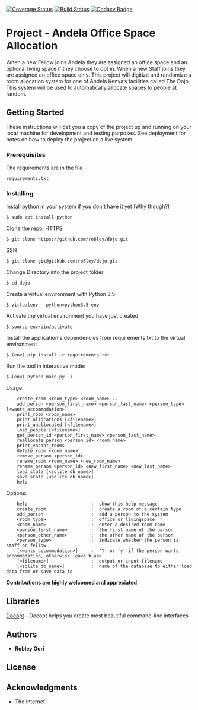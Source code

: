 [![Coverage Status](https://coveralls.io/repos/github/NaiRobley/dojo/badge.svg?branch=master)](https://coveralls.io/github/NaiRobley/dojo?branch=master)
[![Build Status](https://travis-ci.org/NaiRobley/dojo.svg?branch=master)](https://travis-ci.org/NaiRobley/dojo)
[![Codacy Badge](https://api.codacy.com/project/badge/Grade/4d579665683f41088688d2cad5de8d17)](https://www.codacy.com/app/NaiRobley/dojo?utm_source=github.com&amp;utm_medium=referral&amp;utm_content=NaiRobley/dojo&amp;utm_campaign=Badge_Grade)

# Project - Andela Office Space Allocation  

When a new Fellow joins Andela they are assigned an office space and an optional living space if
they choose to opt in.
When a new Staff joins they are assigned an office space only.
This project will digitize and randomize a room allocation system for one of
Andela Kenya’s facilities called The Dojo.
This system will be used to automatically allocate spaces to people at random.


## Getting Started

These instructions will get you a copy of the project up and running on your local machine for development and testing purposes. See deployment for notes on how to deploy the project on a live system.

### Prerequisites

The requirements are in the file

```
requirements.txt
```

### Installing

Install python in your system if you don't have it yet (Why though?)
```
$ sudo apt install python
```

Clone the repo:
HTTPS
```
$ git clone https://github.com/ro6ley/dojo.git
```
SSH
```
$ git clone git@github.com:ro6ley/dojo.git
```

Change Directory into the project folder
```
$ cd dojo
```

Create a virtual environment with Python 3.5
```
$ virtualenv --python=python3.5 env
```

Activate the virtual environment you have just created
```
$ source env/bin/activate
```

Install the application's dependencies from requirements.txt to the virtual environment
```
$ (env) pip install -r requirements.txt
```

Run the tool in interactive mode:
```
$ (env) python main.py -i
```

Usage:
```
    create_room <room_type> <room_name>...
    add_person <person_first_name> <person_last_name> <person_type> [<wants_accommodation>]
    print_room <room_name>
    print_allocations [<filename>]
    print_unallocated [<filename>]
    load_people [<filename>]
    get_person_id <person_first_name> <person_last_name>
    reallocate_person <person_id> <room_name>
    print_vacant_rooms
    delete_room <room_name>
    remove_person <person_id>
    rename_room <room_name> <new_room_name>
    rename_person <person_id> <new_first_name> <new_last_name>
    load_state [<sqlite_db_name>]
    save_state [<sqlite_db_name>]
    help
```
Options:
```
    help                        :  show this help message
    create_room                 :  create a room of a certain type
    add_person                  :  add a person to the system
    <room_type>                 :  office or livingspace
    <room_name>                 :  enter a desired room name
    <person_first_name>         :  the first name of the person
    <person_other_name>         :  the other name of the person
    <person_type>               :  indicate whether the person is staff or fellow
    [<wants_accommodation>]     :  'Y' or 'y' if the person wants accommodation, otherwise leave blank
    [<filename>]                :  output or input filename
    [<sqlite_db_name>]          :  name of the database to either load data from or save data to
```

**Contributions are highly welcomed and appreciated**

## Libraries
[Docopt](https://github.com/docopt/docopt) - Docopt helps you create most beautiful command-line interfaces

## Authors

* **Robley Gori**


## License


## Acknowledgments

* The Internet


